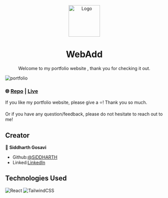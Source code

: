 <div align="center">
  <img alt="Logo" src="https://github.com/siddharthgosavi/portfolio/assets/17062336/127f8d8b-0544-4abe-b7b2-afac35e29503" width="100" />
</div>
<h1 align="center">
  WebAdd
</h1>
<p align="center">
Welcome to my portfolio website , thank you for checking it out. 
</p>

![portfolio](https://github.com/siddharthgosavi/portfolio/assets/17062336/1555c2c5-b9e5-41ed-b156-c85eb2041dba)

### 🌐 [Repo](https://github.com/siddharthgosavi/portfolio) | [Live](WebAdd)

If you like my portfolio website, please give a ⭐️! Thank you so much.

Or if you have any question/feedback, please do not hesitate to reach out to me!

## Creator

👤 **Siddharth Gosavi**

- Github:[@SiDDHARTH](https://github.com/siddharthgosavi)
- Linked:[LinkedIn](https://linkedin.com/in/siddharthgosavi/)

## Technologies Used

![React](https://img.shields.io/badge/react-%2320232a.svg?style=for-the-badge&logo=react&logoColor=%2361DAFB)
![TailwindCSS](https://img.shields.io/badge/tailwindcss-%2338B2AC.svg?style=for-the-badge&logo=tailwind-css&logoColor=white)
